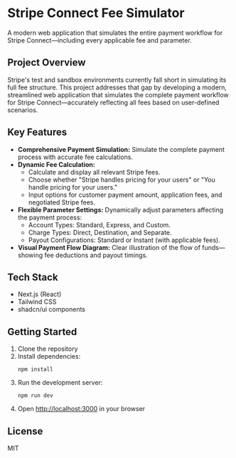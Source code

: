 # Stripe Connect Fee Simulator

A modern web application that simulates the entire payment workflow for Stripe Connect—including every applicable fee and parameter.

## Project Overview

Stripe's test and sandbox environments currently fall short in simulating its full fee structure. This project addresses that gap by developing a modern, streamlined web application that simulates the complete payment workflow for Stripe Connect—accurately reflecting all fees based on user-defined scenarios.

## Key Features

* **Comprehensive Payment Simulation:** Simulate the complete payment process with accurate fee calculations.
* **Dynamic Fee Calculation:**
   * Calculate and display all relevant Stripe fees.
   * Choose whether "Stripe handles pricing for your users" or "You handle pricing for your users."
   * Input options for customer payment amount, application fees, and negotiated Stripe fees.
* **Flexible Parameter Settings:** Dynamically adjust parameters affecting the payment process:
   * Account Types: Standard, Express, and Custom.
   * Charge Types: Direct, Destination, and Separate.
   * Payout Configurations: Standard or Instant (with applicable fees).
* **Visual Payment Flow Diagram:** Clear illustration of the flow of funds—showing fee deductions and payout timings.

## Tech Stack

* Next.js (React)
* Tailwind CSS
* shadcn/ui components

## Getting Started

1. Clone the repository
2. Install dependencies:
   ```
   npm install
   ```
3. Run the development server:
   ```
   npm run dev
   ```
4. Open [http://localhost:3000](http://localhost:3000) in your browser

## License

MIT